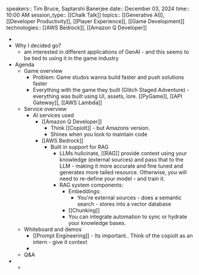speakers:: Tim Bruce, Saptarshi Banerjee
  date:: December 03, 2024
  time:: 10:00 AM
  session_type:: [[Chalk Talk]] 
  topics:: [[Generative AI]], [[Developer Productivity]], [[Player Experience]], [[Game Development]]
  technologies:: [[AWS Bedrock]], [[Amazon Q Developer]]

-
- Why I decided go?
	- am interested in different applications of GenAI - and this seems to be tied to using it in the game industry
- Agenda
	- Game overview
		- Problem: Game studos wanna build faster and push solutions faster
		- Everything with the game they built (Glitch Staged Adventure) - everything was built using UI, assets, lore. [[PyGame]], [[API Gateway]], [[AWS Lambda]]
	- Service overview
		- AI services used
			- [[Amazon Q Developer]]
				- Think [[Copiolt]] - but Amazons version.
				- Shines when you look to maintain code
			- [[AWS Bedrock]]
				- Built in support for RAG
					- LLMs hulicinate, [[RAG]] provide context using your knowledge (external sources) and pass that to the LLM - making it more accurate and fine tuned and generates more tailed resource. Otherwise, you will need to re-define your model - and train it.
					- RAG system components:
						- Embeddings:
							- You're external sources - does a semantic search - stores into a vector database
						- [[Chunking]]
						- You can integrate automation to sync or hydrate your knowledge bases.
	- Whiteboard and demos
		- [[Prompt Engineering]] - Its important.. Think of the copiolt as an intern - give it context
		-
	- Q&A
-
	-